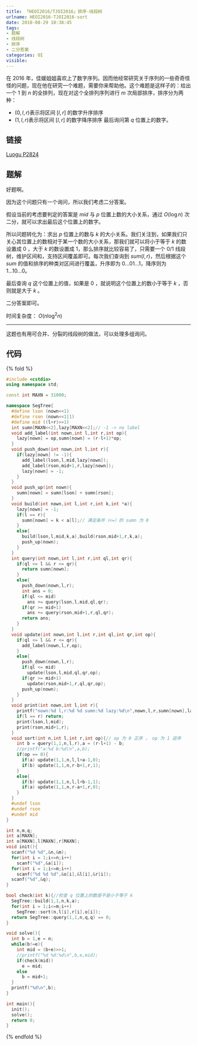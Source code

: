 ```yaml
---
title: 「HEOI2016/TJOI2016」排序-线段树
urlname: HEOI2016-TJOI2016-sort
date: 2018-08-29 10:38:45
tags:
- 题解
- 线段树
- 排序
- 二分答案
categories: OI
visible:
---
```


在 $2016$ 年，佳媛姐姐喜欢上了数字序列。因而他经常研究关于序列的一些奇奇怪怪的问题，现在他在研究一个难题，需要你来帮助他。这个难题是这样子的：给出一个 $1$ 到 $n$ 的全排列，现在对这个全排列序列进行 $m$ 次局部排序，排序分为两种：
+ $(0,l,r)$表示将区间 $[l,r]$ 的数字升序排序
+ $(1,l,r)$表示将区间 $[l,r]$ 的数字降序排序
  最后询问第 $q$ 位置上的数字。

<!-- more -->

## 链接

[Luogu P2824](https://www.luogu.org/problemnew/show/P2824)

## 题解

好题啊。

因为这个问题只有一个询问，所以我们考虑二分答案。

假设当前的考虑要判定的答案是 $mid$ 与 $p$ 位置上数的大小关系，通过 $O(\log n)$ 次二分，就可以求出最后这个位置上的数字。

所以问题转化为：求出 $p$ 位置上的数与 $k$ 的大小关系。我们关注到，如果我们只关心其位置上的数相对于某一个数的大小关系，那我们就可以将小于等于 $k$ 的数设置成 $0$ ，大于 $k$ 的数设置成 $1$，那么排序就比较容易了，只需要一个 $0/1$ 线段树，维护区间和，支持区间覆盖即可。每次我们查询到 $sum(l,r)$，然后根据这个 $sum$ 的值和排序的种类对区间进行覆盖，升序即为 $0...01...1$，降序则为 $1...10...0$。

最后查询 $q$ 这个位置上的值，如果是 $0$ ，就说明这个位置上的数小于等于 $k$ ，否则就是大于 $k$ 。

二分答案即可。

时间复杂度： $O(n \log^2 n)$

- - -

这题也有用可合并、分裂的线段树的做法，可以处理多组询问。

## 代码

{% fold %}
```cpp
#include <cstdio>
using namespace std;

const int MAXN = 31000; 

namespace SegTree{
  #define lson (nown<<1)
  #define rson (nown<<1|1)
  #define mid ((l+r)>>1)
  int sumn[MAXN<<2],lazy[MAXN<<2];// -1 -> no label
  void add_label(int nown,int l,int r,int op){
    lazy[nown] = op,sumn[nown] = (r-l+1)*op;
  }
  void push_down(int nown,int l,int r){
    if(lazy[nown] != -1){
      add_label(lson,l,mid,lazy[nown]);
      add_label(rson,mid+1,r,lazy[nown]);
      lazy[nown] = -1;
    }
  }
  void push_up(int nown){
    sumn[nown] = sumn[lson] + sumn[rson];
  }
  void build(int nown,int l,int r,int k,int *a){
    lazy[nown] = -1;
    if(l == r){
      sumn[nown] = k < a[l];// 满足条件（<=）的 sumn 为 0 
    }
    else{
      build(lson,l,mid,k,a),build(rson,mid+1,r,k,a);
      push_up(nown);      
    }
  } 
  int query(int nown,int l,int r,int ql,int qr){
    if(ql <= l && r <= qr){
      return sumn[nown];
    }
    else{
      push_down(nown,l,r);
      int ans = 0;
      if(ql <= mid)
        ans += query(lson,l,mid,ql,qr);
      if(qr >= mid+1)
        ans += query(rson,mid+1,r,ql,qr);
      return ans;
    }
  }
  void update(int nown,int l,int r,int ql,int qr,int op){
    if(ql <= l && r <= qr){
      add_label(nown,l,r,op);
    }
    else{
      push_down(nown,l,r);
      if(ql <= mid)
        update(lson,l,mid,ql,qr,op);
      if(qr >= mid+1)
        update(rson,mid+1,r,ql,qr,op);
      push_up(nown);
    }
  }
  void print(int nown,int l,int r){
    printf("nown:%d l,r:%d %d sumn:%d lazy:%d\n",nown,l,r,sumn[nown],lazy[nown]);
    if(l == r) return;
    print(lson,l,mid);
    print(rson,mid+1,r);
  }
  void sort(int n,int l,int r,int op){// op 为 0 正序 ， op 为 1 逆序
    int b = query(1,1,n,l,r),a = (r-l+1) - b;
    //printf("a:%d b:%d\n",a,b);
    if(op == 0){
      if(a) update(1,1,n,l,l+a-1,0);
      if(b) update(1,1,n,r-b+1,r,1);
    } 
    else{
      if(b) update(1,1,n,l,l+b-1,1);
      if(a) update(1,1,n,r-a+1,r,0);      
    }
  }
  #undef lson
  #undef rson
  #undef mid
}

int n,m,q;
int a[MAXN];
int o[MAXN],l[MAXN],r[MAXN];
void init(){
  scanf("%d %d",&n,&m);
  for(int i = 1;i<=n;i++)
    scanf("%d",&a[i]);
  for(int i = 1;i<=m;i++)
    scanf("%d %d %d",&o[i],&l[i],&r[i]);
  scanf("%d",&q);
}

bool check(int k){//检查 q 位置上的数是不是小于等于 k  
  SegTree::build(1,1,n,k,a);
  for(int i = 1;i<=m;i++)
    SegTree::sort(n,l[i],r[i],o[i]);
  return SegTree::query(1,1,n,q,q) == 0;
}

void solve(){
  int b = 1,e = n;
  while(b!=e){
    int mid = (b+e)>>1;
    //printf("%d %d:%d\n",b,e,mid);
    if(check(mid))
      e = mid;
    else
      b = mid+1;
  }
  printf("%d\n",b);
}

int main(){
  init();
  solve();
  return 0;
}
```
{% endfold %}